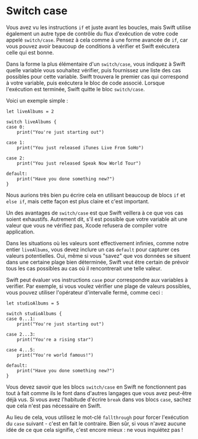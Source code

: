 # Switch case

Vous avez vu les instructions `if` et juste avant les boucles, mais Swift utilise également un autre type de contrôle du flux d'exécution de votre code appelé `switch/case`. Pensez à cela comme à une forme avancée de `if`, car vous pouvez avoir beaucoup de conditions à vérifier et Swift exécutera celle qui est bonne.

Dans la forme la plus élémentaire d'un `switch/case`, vous indiquez à Swift quelle variable vous souhaitez vérifier, puis fournissez une liste des cas possibles pour cette variable. Swift trouvera le premier cas qui correspond à votre variable, puis exécutera le bloc de code associé. Lorsque l'exécution est terminée, Swift quitte le bloc `switch/case`.

Voici un exemple simple :

    let liveAlbums = 2

    switch liveAlbums {
    case 0:
        print("You're just starting out")

    case 1:
        print("You just released iTunes Live From SoHo")

    case 2:
        print("You just released Speak Now World Tour")

    default:
        print("Have you done something new?")
    }

Nous aurions très bien pu écrire cela en utilisant beaucoup de blocs `if` et `else if`, mais cette façon est plus claire et c'est important.

Un des avantages de `switch/case` est que Swift veillera à ce que vos cas soient exhaustifs. Autrement dit, s'il est possible que votre variable ait une valeur que vous ne vérifiez pas, Xcode refusera de compiler votre application.

Dans les situations où les valeurs sont effectivement infinies, comme notre entier `liveAlbums`, vous devez inclure un cas `default` pour capturer ces valeurs potentielles. Oui, même si vous "savez" que vos données se situent dans une certaine plage bien déterminée, Swift veut être certain de prévoir tous les cas possibles au cas où il rencontrerait une telle valeur.

Swift peut évaluer vos instructions `case` pour correspondre aux variables à verifier. Par exemple, si vous voulez vérifier une plage de valeurs possibles, vous pouvez utiliser l'opérateur d'intervalle fermé, comme ceci :

    let studioAlbums = 5

    switch studioAlbums {
    case 0...1:
        print("You're just starting out")

    case 2...3:
        print("You're a rising star")

    case 4...5:
        print("You're world famous!")

    default:
        print("Have you done something new?")
    }

Vous devez savoir que les blocs `switch/case` en Swift ne fonctionnent pas tout à fait comme ils le font dans d'autres langages que vous avez peut-être déjà vus. Si vous avez l'habitude d'écrire `break` dans vos blocs `case`, sachez que cela n'est pas nécessaire en Swift.

Au lieu de cela, vous utilisez le mot-clé `fallthrough` pour forcer l'exécution du `case` suivant - c'est en fait le contraire. Bien sûr, si vous n'avez aucune idée de ce que cela signifie, c'est encore mieux : ne vous inquiétez pas !
